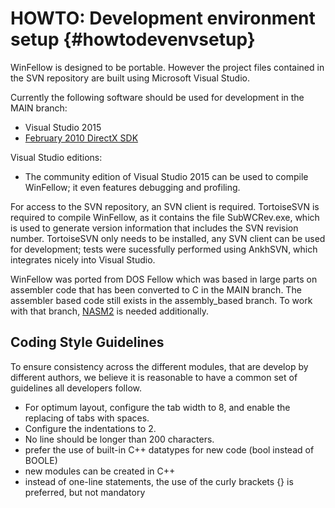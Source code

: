 HOWTO: Development environment setup    {#howtodevenvsetup}
====================================

WinFellow is designed to be portable.
However the project files contained in the SVN repository are built using Microsoft Visual Studio.

Currently the following software should be used for development in the MAIN branch:
* Visual Studio 2015
* <a href="http://www.microsoft.com/en-us/download/details.aspx?id=10084">February 2010 DirectX SDK</a>

Visual Studio editions:
* The community edition of Visual Studio 2015 can be used to compile WinFellow; it even features debugging and profiling.

For access to the SVN repository, an SVN client is required.
TortoiseSVN is required to compile WinFellow, as it contains the file SubWCRev.exe, which is used to generate version information that includes the SVN revision number.
TortoiseSVN only needs to be installed, any SVN client can be used for development; tests were sucessfully performed using AnkhSVN, which integrates nicely into Visual Studio.

WinFellow was ported from DOS Fellow which was based in large parts on assembler code that has been converted to C in the MAIN branch.
The assembler based code still exists in the assembly_based branch. To work with that branch, <a href="http://nasm.sourceforge.net|nasm2">NASM2</a> is needed additionally.

Coding Style Guidelines
-----------------------
To ensure consistency across the different modules, that are develop by different authors, we
believe it is reasonable to have a common set of guidelines all developers follow.

- For optimum layout, configure the tab width to 8, and enable the replacing of tabs with spaces.
- Configure the indentations to 2.
- No line should be longer than 200 characters.
- prefer the use of built-in C++ datatypes for new code (bool instead of BOOLE)
- new modules can be created in C++
- instead of one-line statements, the use of the curly brackets {} is preferred, but not mandatory
